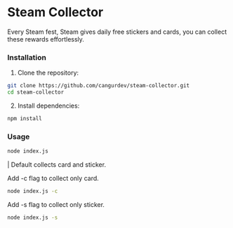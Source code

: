 # Steam Collector

Every Steam fest, Steam gives daily free stickers and cards, you can collect these rewards effortlessly.

### Installation

1. Clone the repository:

```bash
git clone https://github.com/cangurdev/steam-collector.git
cd steam-collector
```

2. Install dependencies:

```bash
npm install
```

### Usage


```bash
node index.js
```

| Default collects card and sticker.

Add -c flag to collect only card.
```bash
node index.js -c
```

Add -s flag to collect only sticker.
```bash
node index.js -s
```